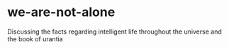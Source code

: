 # we-are-not-alone
Discussing the facts regarding intelligent life throughout the universe and the book of urantia
